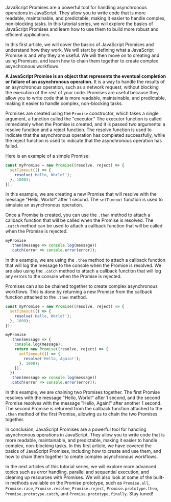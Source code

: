
JavaScript Promises are a powerful tool for handling asynchronous operations in JavaScript. They allow you to write code that is more readable, maintainable, and predictable, making it easier to handle complex, non-blocking tasks. In this tutorial series, we will explore the basics of JavaScript Promises and learn how to use them to build more robust and efficient applications.

In this first article, we will cover the basics of JavaScript Promises and understand how they work. We will start by defining what a JavaScript Promise is and why they are useful. We will then move on to creating and using Promises, and learn how to chain them together to create complex asynchronous workflows.

**A JavaScript Promise is an object that represents the eventual completion or failure of an asynchronous operation.** It is a way to handle the results of an asynchronous operation, such as a network request, without blocking the execution of the rest of your code. Promises are useful because they allow you to write code that is more readable, maintainable, and predictable, making it easier to handle complex, non-blocking tasks.

Promises are created using the `Promise` constructor, which takes a single argument, a function called the "executor." The executor function is called immediately when the Promise is created, and it is passed two arguments: a resolve function and a reject function. The resolve function is used to indicate that the asynchronous operation has completed successfully, while the reject function is used to indicate that the asynchronous operation has failed.

Here is an example of a simple Promise:
```js
const myPromise = new Promise((resolve, reject) => {
  setTimeout(() => {
    resolve('Hello, World!');
  }, 1000);
});

```

In this example, we are creating a new Promise that will resolve with the message "Hello, World!" after 1 second. The `setTimeout` function is used to simulate an asynchronous operation.

Once a Promise is created, you can use the `.then` method to attach a callback function that will be called when the Promise is resolved. The `.catch` method can be used to attach a callback function that will be called when the Promise is rejected.

```js
myPromise
  .then(message => console.log(message))
  .catch(error => console.error(error));

```

In this example, we are using the `.then` method to attach a callback function that will log the message to the console when the Promise is resolved. We are also using the `.catch` method to attach a callback function that will log any errors to the console when the Promise is rejected.

Promises can also be chained together to create complex asynchronous workflows. This is done by returning a new Promise from the callback function attached to the `.then` method.

```js
const myPromise = new Promise((resolve, reject) => {
  setTimeout(() => {
    resolve('Hello, World!');
  }, 1000);
});

myPromise
  .then(message => {
    console.log(message);
    return new Promise((resolve, reject) => {
      setTimeout(() => {
        resolve('Hello, Again!');
      }, 1000);
    });
  })
  .then(message => console.log(message))
  .catch(error => console.error(error));

```

In this example, we are chaining two Promises together. The first Promise resolves with the message "Hello, World!" after 1 second, and the second Promise resolves with the message "Hello, Again!" after another 1 second. The second Promise is returned from the callback function attached to the `.then` method of the first Promise, allowing us to chain the two Promises together.

In conclusion, JavaScript Promises are a powerful tool for handling asynchronous operations in JavaScript. They allow you to write code that is more readable, maintainable, and predictable, making it easier to handle complex, non-blocking tasks. In this first article, we have covered the basics of JavaScript Promises, including how to create and use them, and how to chain them together to create complex asynchronous workflows.

In the next articles of this tutorial series, we will explore more advanced topics such as error handling, parallel and sequential execution, and cleaning up resources with Promises. We will also look at some of the built-in methods available on the Promise prototype, such as `Promise.all`, `Promise.race`, `Promise.resolve`, `Promise.reject`, `Promise.prototype.then`, `Promise.prototype.catch`, and `Promise.prototype.finally`. Stay tuned!